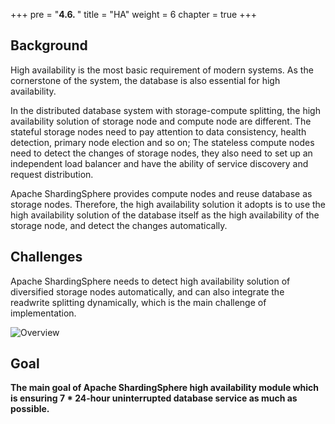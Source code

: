 +++
pre = "<b>4.6. </b>"
title = "HA"
weight = 6
chapter = true
+++

## Background

High availability is the most basic requirement of modern systems.
As the cornerstone of the system, the database is also essential for high availability.

In the distributed database system with storage-compute splitting, the high availability solution of storage node and compute node are different.
The stateful storage nodes need to pay attention to data consistency, health detection, primary node election and so on;
The stateless compute nodes need to detect the changes of storage nodes, they also need to set up an independent load balancer and have the ability of service discovery and request distribution.

Apache ShardingSphere provides compute nodes and reuse database as storage nodes.
Therefore, the high availability solution it adopts is to use the high availability solution of the database itself as the high availability of the storage node, and detect the changes automatically.

## Challenges

Apache ShardingSphere needs to detect high availability solution of diversified storage nodes automatically,
and can also integrate the readwrite splitting dynamically, which is the main challenge of implementation.

![Overview](https://shardingsphere.apache.org/document/current/img/discovery/overview.en.png)

## Goal

**The main goal of Apache ShardingSphere high availability module which is ensuring 7 * 24-hour uninterrupted database service as much as possible.**
